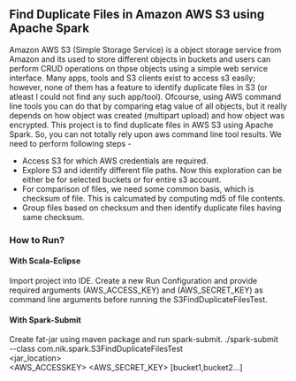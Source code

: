 ## Find Duplicate Files in Amazon AWS S3 using Apache Spark

Amazon AWS S3 (Simple Storage Service) is a object storage service from Amazon and its used to store different objects in buckets and users can perform CRUD operations on thpse objects using a simple web service interface.  Many apps, tools and S3 clients exist to access s3 easily; however, none of them has a feature to identify duplicate files in S3 (or atleast I could not find any such app/tool). Ofcourse, using AWS command line tools you can do that by comparing etag value of all objects, but it really depends on how object was created (multipart upload) and how object was encrypted. This project is to find duplicate files in AWS S3 using Apache Spark. So, you can not totally rely upon aws command line tool results.
We need to perform following steps -
- Access S3 for which AWS credentials are required.
- Explore S3 and identify different file paths. Now this exploration can be either be for selected buckets or for entire s3 account.
- For comparison of files, we need some common basis, which is checksum of file. This is calcumated by computing md5 of file contents.
- Group files based on checksum and then identify duplicate files having same checksum.

### How to Run?
#### With Scala-Eclipse
Import project into IDE. Create a new Run Configuration and provide required arguments (AWS_ACCESS_KEY) and (AWS_SECRET_KEY) as command line arguments before running the S3FindDuplicateFilesTest.


#### With Spark-Submit
Create fat-jar using maven package and run spark-submit.
./spark-submit \
--class com.nik.spark.S3FindDuplicateFilesTest \
<jar_location> \
<AWS_ACCESSKEY> <AWS_SECRET_KEY> [bucket1,bucket2...]
